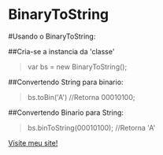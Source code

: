 BinaryToString
==============

#Usando o BinaryToString:

##Cria-se a instancia da 'classe'
>var bs = new BinaryToString();

##Convertendo String para binario:
>bs.toBin('A')
//Retorna 00010100;

##Convertendo Binario para String:
>bs.binToString(00010100);
//Retorna 'A'

[Visite meu site!](www.douglas.com.br)